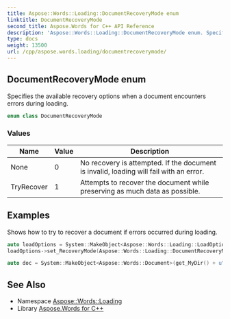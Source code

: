 ```yaml
---
title: Aspose::Words::Loading::DocumentRecoveryMode enum
linktitle: DocumentRecoveryMode
second_title: Aspose.Words for C++ API Reference
description: 'Aspose::Words::Loading::DocumentRecoveryMode enum. Specifies the available recovery options when a document encounters errors during loading in C++.'
type: docs
weight: 13500
url: /cpp/aspose.words.loading/documentrecoverymode/
---
```

## DocumentRecoveryMode enum


Specifies the available recovery options when a document encounters errors during loading.

```cpp
enum class DocumentRecoveryMode
```

### Values

| Name | Value | Description |
| --- | --- | --- |
| None | 0 | No recovery is attempted. If the document is invalid, loading will fail with an error. |
| TryRecover | 1 | Attempts to recover the document while preserving as much data as possible. |


## Examples



Shows how to try to recover a document if errors occurred during loading. 
```cpp
auto loadOptions = System::MakeObject<Aspose::Words::Loading::LoadOptions>();
loadOptions->set_RecoveryMode(Aspose::Words::Loading::DocumentRecoveryMode::TryRecover);

auto doc = System::MakeObject<Aspose::Words::Document>(get_MyDir() + u"Corrupted footnotes.docx", loadOptions);
```

## See Also

* Namespace [Aspose::Words::Loading](../)
* Library [Aspose.Words for C++](../../)
